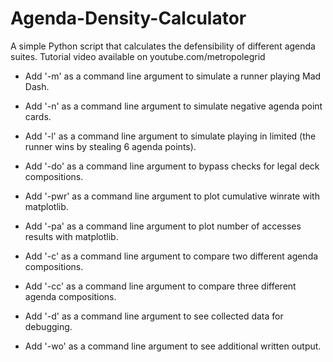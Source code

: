 # Agenda-Density-Calculator

A simple Python script that calculates the defensibility of different agenda suites.
Tutorial video available on youtube.com/metropolegrid

- Add '-m' as a command line argument to simulate a runner playing Mad Dash.
- Add '-n' as a command line argument to simulate negative agenda point cards.
- Add '-l' as a command line argument to simulate playing in limited (the runner wins by stealing 6 agenda points).
- Add '-do' as a command line argument to bypass checks for legal deck compositions.

- Add '-pwr' as a command line argument to plot cumulative winrate with matplotlib.
- Add '-pa' as a command line argument to plot number of accesses results with matplotlib.

- Add '-c' as a command line argument to compare two different agenda compositions.
- Add '-cc' as a command line argument to compare three different agenda compositions.

- Add '-d' as a command line argument to see collected data for debugging.
- Add '-wo' as a command line argument to see additional written output.


